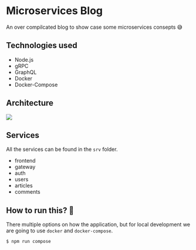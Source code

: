 # Microservices Blog
An over compilcated blog to show case some microservices consepts 😅

## Technologies used
- Node.js
- gRPC
- GraphQL
- Docker
- Docker-Compose

## Architecture
![](https://www.lucidchart.com/publicSegments/view/27db3963-5db1-459a-a55c-c941aa00280d/image.png)

## Services
All the services can be found in the `srv` folder.
- frontend
- gateway
- auth
- users
- articles
- comments

## How to run this? 🤔
There multiple options on how the application, but for local development we are going to use `docker` and `docker-compose`.
```shell
$ npm run compose
```